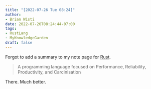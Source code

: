 ```yaml
---
title: "[2022-07-26 Tue 08:24]"
author:
- Brian Wisti
date: 2022-07-26T08:24:44-07:00
tags:
- RustLang
- MyKnowledgeGarden
draft: false
---
```


Forgot to add a summary to my note page for [Rust][rust].

> A programming language focused on Performance, Reliability, Productivity, and Carcinisation

There. Much better.

[rust]: https://www.rust-lang.org
